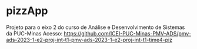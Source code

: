 # pizzApp
Projeto para o eixo 2 do curso de Análise e Desenvolvimento de Sistemas da PUC-Minas
Acesso:
https://github.com/ICEI-PUC-Minas-PMV-ADS/pmv-ads-2023-1-e2-proj-int-t1-pmv-ads-2023-1-e2-proj-int-t1-time4-piz
